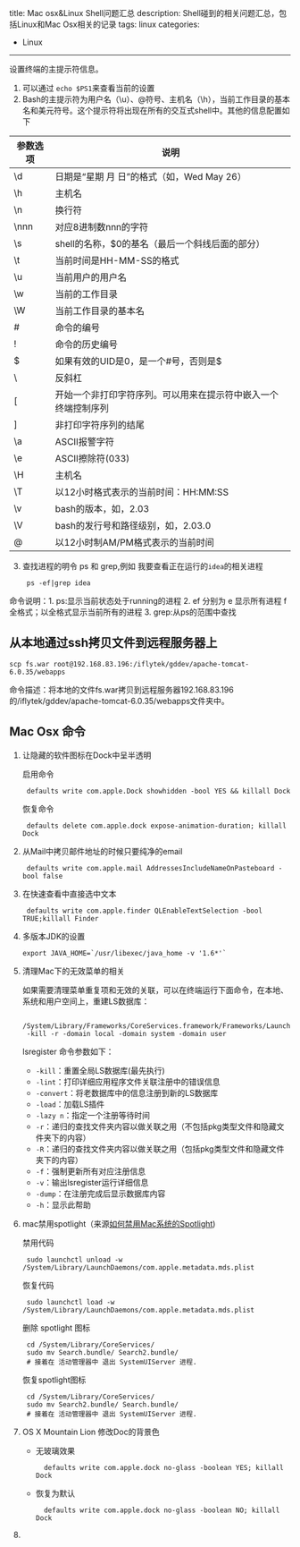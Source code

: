 title: Mac osx&Linux Shell问题汇总
description: Shell碰到的相关问题汇总，包括Linux和Mac Osx相关的记录
tags: linux
categories:  
- Linux
---

设置终端的主提示符信息。

1. 可以通过 `echo $PS1`来查看当前的设置
2. Bash的主提示符为用户名（\u）、@符号、主机名（\h），当前工作目录的基本名和美元符号。这个提示符将出现在所有的交互式shell中。其他的信息配置如下

参数选项| 说明
-----	| -----------------------------------------
\d		| 日期是“星期 月 日”的格式（如，Wed May 26）
\h  	| 主机名
\n		| 换行符
\nnn	| 对应8进制数nnn的字符
\s		| shell的名称，$0的基名（最后一个斜线后面的部分）
\t		| 当前时间是HH-MM-SS的格式
\u		| 当前用户的用户名
\w		| 当前的工作目录
\W		| 当前工作目录的基本名
\#		| 命令的编号
\!		| 命令的历史编号
\$		| 如果有效的UID是0，是一个#号，否则是$
\\		| 反斜杠
\[		| 开始一个非打印字符序列。可以用来在提示符中嵌入一个终端控制序列
\]		| 非打印字符序列的结尾
\a		| ASCII报警字符
\e		| ASCII擦除符(033)
\H		| 主机名
\T		| 以12小时格式表示的当前时间：HH:MM:SS
\v		| bash的版本，如，2.03
\V		| bash的发行号和路径级别，如，2.03.0
\@		| 以12小时制AM/PM格式表示的当前时间

3. 查找进程的明令 ps 和 grep,例如 我要查看正在运行的`idea`的相关进程

    	ps -ef|grep idea

命令说明：1. ps:显示当前状态处于running的进程
        2. ef 分别为 e 显示所有进程 f 全格式；以全格式显示当前所有的进程
        3. grep:从ps的范围中查找


## 从本地通过ssh拷贝文件到远程服务器上

	scp fs.war root@192.168.83.196:/iflytek/gddev/apache-tomcat-6.0.35/webapps

命令描述：将本地的文件fs.war拷贝到远程服务器192.168.83.196的/iflytek/gddev/apache-tomcat-6.0.35/webapps文件夹中。

## Mac Osx 命令
1. 让隐藏的软件图标在Dock中呈半透明

	启用命令

		defaults write com.apple.Dock showhidden -bool YES && killall Dock
	
	恢复命令

		defaults delete com.apple.dock expose-animation-duration; killall Dock
		
2. 从Mail中拷贝邮件地址的时候只要纯净的email

		defaults write com.apple.mail AddressesIncludeNameOnPasteboard -bool false
3. 在快速查看中直接选中文本

		defaults write com.apple.finder QLEnableTextSelection -bool TRUE;killall Finder
4. 	多版本JDK的设置
	
		export JAVA_HOME=`/usr/libexec/java_home -v '1.6*'`

5. 清理Mac下的无效菜单的相关

	如果需要清理菜单重复项和无效的关联，可以在终端运行下面命令，在本地、系统和用户空间上，重建LS数据库：

		/System/Library/Frameworks/CoreServices.framework/Frameworks/LaunchServices.framework/Support/lsregister 
		-kill -r -domain local -domain system -domain user

	lsregister 命令参数如下：

	* `-kill`：重置全局LS数据库(最先执行)
	* `-lint`：打印详细应用程序文件关联注册中的错误信息
	* `-convert`：将老数据库中的信息注册到新的LS数据库
	* `-load`：加载LS插件
	* `-lazy n`：指定一个注册等待时间
	* `-r`：递归的查找文件夹内容以做关联之用（不包括pkg类型文件和隐藏文件夹下的内容）
	* `-R`：递归的查找文件夹内容以做关联之用（包括pkg类型文件和隐藏文件夹下的内容）
	* `-f`：强制更新所有对应注册信息
	* `-v`：输出lsregister运行详细信息
	* `-dump`：在注册完成后显示数据库内容
	* `-h`：显示此帮助

6. mac禁用spotlight（来源[如何禁用Mac系统的Spotlight](http://www.isofts.org/shutdown-spotlight/))
    
    禁用代码
    
        sudo launchctl unload -w /System/Library/LaunchDaemons/com.apple.metadata.mds.plist
	
    恢复代码
        
        sudo launchctl load -w /System/Library/LaunchDaemons/com.apple.metadata.mds.plist
    
    删除 spotlight 图标
    
        cd /System/Library/CoreServices/
        sudo mv Search.bundle/ Search2.bundle/
        # 接着在 活动管理器中 退出 SystemUIServer 进程.
    
    恢复spotlight图标
    
        cd /System/Library/CoreServices/ 
        sudo mv Search2.bundle/ Search.bundle/
        # 接着在 活动管理器中 退出 SystemUIServer 进程.
 
7. OS X Mountain Lion 修改Doc的背景色

	* 无玻璃效果
		
			defaults write com.apple.dock no-glass -boolean YES; killall Dock
		
	* 恢复为默认
	
			defaults write com.apple.dock no-glass -boolean NO; killall Dock

8. 
